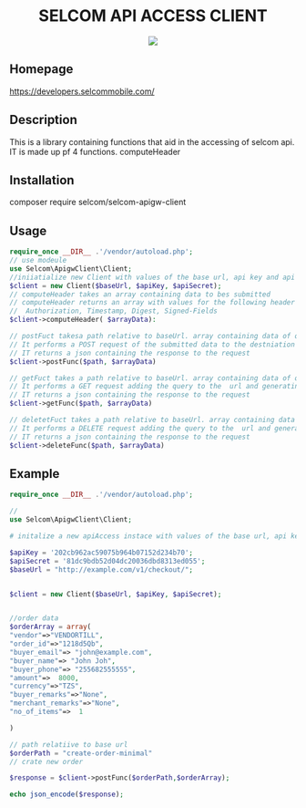 <h1 align="center">SELCOM API ACCESS CLIENT</h1>

<p align='center'>

<img src="https://img.shields.io/badge/php-%3D%3E7-blue">

</p >

## Homepage
https://developers.selcommobile.com/

## Description
This is a library containing functions that aid in the accessing of selcom api. IT is made up pf 4 functions.
computeHeader 

## Installation

composer require selcom/selcom-apigw-client
## Usage
```php
require_once __DIR__ .'/vendor/autoload.php';
// use modeule
use Selcom\ApigwClient\Client;
//iniiatialize new Client with values of the base url, api key and api secret
$client = new Client($baseUrl, $apiKey, $apiSecret);
// computeHeader takes an array containing data to bes submitted
// computeHeader returns an array with values for the following header fields: 
//  Authorization, Timestamp, Digest, Signed-Fields
$client->computeHeader( $arrayData):

// postFuct takesa path relative to baseUrl. array containing data of query  
// It performs a POST request of the submitted data to the destniation url generatingg the header internally
// IT returns a json containing the response to the request
$client->postFunc($path, $arrayData)

// getFuct takes a path relative to baseUrl. array containing data of query 
// It performs a GET request adding the query to the  url and generatingg the header internally
// IT returns a json containing the response to the request
$client->getFunc($path, $arrayData)

// deletetFuct takes a path relative to baseUrl. array containing data of query 
// It performs a DELETE request adding the query to the  url and generatingg the header internally
// IT returns a json containing the response to the request
$client->deleteFunc($path, $arrayData)
```

## Example

```php
require_once __DIR__ .'/vendor/autoload.php';

// 
use Selcom\ApigwClient\Client;

# initalize a new apiAccess instace with values of the base url, api key and api secret

$apiKey = '202cb962ac59075b964b07152d234b70';
$apiSecret = '81dc9bdb52d04dc20036dbd8313ed055';
$baseUrl = "http://example.com/v1/checkout/";


$client = new Client($baseUrl, $apiKey, $apiSecret);


//order data
$orderArray = array(
"vendor"=>"VENDORTILL",
"order_id"=>"1218d5Qb",
"buyer_email"=> "john@example.com",
"buyer_name"=> "John Joh",
"buyer_phone"=> "255682555555",
"amount"=>  8000,
"currency"=>"TZS",
"buyer_remarks"=>"None",
"merchant_remarks"=>"None",
"no_of_items"=>  1

)

// path relatiive to base url
$orderPath = "create-order-minimal"
// crate new order

$response = $client->postFunc($orderPath,$orderArray);

echo json_encode($response);

```
